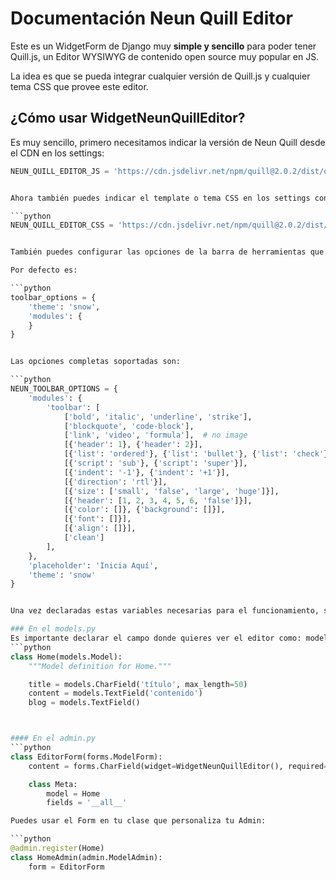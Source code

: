 # Documentación Neun Quill Editor

Este es un WidgetForm de Django muy **simple y sencillo** para poder tener Quill.js, un Editor WYSIWYG de contenido open source muy popular en JS.

La idea es que se pueda integrar cualquier versión de Quill.js y cualquier tema CSS que provee este editor.

## ¿Cómo usar WidgetNeunQuillEditor?

Es muy sencillo, primero necesitamos indicar la versión de Neun Quill desde el CDN en los settings:

```python
NEUN_QUILL_EDITOR_JS = 'https://cdn.jsdelivr.net/npm/quill@2.0.2/dist/quill.js'


Ahora también puedes indicar el template o tema CSS en los settings con la constante:

```python
NEUN_QUILL_EDITOR_CSS = 'https://cdn.jsdelivr.net/npm/quill@2.0.2/dist/quill.snow.css'


También puedes configurar las opciones de la barra de herramientas que trae Quill.

Por defecto es:

```python
toolbar_options = {
    'theme': 'snow',
    'modules': {
    }
}


Las opciones completas soportadas son:

```python
NEUN_TOOLBAR_OPTIONS = {
    'modules': {
        'toolbar': [
            ['bold', 'italic', 'underline', 'strike'],        
            ['blockquote', 'code-block'],
            ['link', 'video', 'formula'],  # no image
            [{'header': 1}, {'header': 2}],                   
            [{'list': 'ordered'}, {'list': 'bullet'}, {'list': 'check'}],
            [{'script': 'sub'}, {'script': 'super'}],        
            [{'indent': '-1'}, {'indent': '+1'}],             
            [{'direction': 'rtl'}],                           
            [{'size': ['small', 'false', 'large', 'huge']}],    
            [{'header': [1, 2, 3, 4, 5, 6, 'false']}],
            [{'color': []}, {'background': []}],              
            [{'font': []}],
            [{'align': []}],
            ['clean']                                         
        ],
    },
    'placeholder': 'Inicia Aquí',
    'theme': 'snow'
}


Una vez declaradas estas variables necesarias para el funcionamiento, se requiere importar el widget en el archivo admin.py o donde se haya declarado la personalización del admin de algún modelo. Por ejemplo:

### En el models.py
Es importante declarar el campo donde quieres ver el editor como: models.TextField().
```python
class Home(models.Model):
    """Model definition for Home."""

    title = models.CharField('título', max_length=50)
    content = models.TextField('contenido')
    blog = models.TextField()



#### En el admin.py
```python
class EditorForm(forms.ModelForm):
    content = forms.CharField(widget=WidgetNeunQuillEditor(), required=False)  # aquí usamos el Widget

    class Meta:
        model = Home
        fields = '__all__'

Puedes usar el Form en tu clase que personaliza tu Admin:

```python    
@admin.register(Home)
class HomeAdmin(admin.ModelAdmin):
    form = EditorForm
